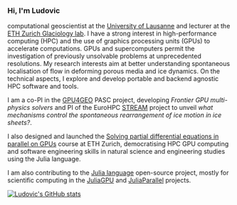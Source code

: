 ### Hi, I'm Ludovic

computational geoscientist at the [University of Lausanne](https://www.unil.ch/gse/home/menuinst/faculte/english.html) and lecturer at the [ETH Zurich Glaciology lab](https://vaw.ethz.ch/en/research/glaciology.html). I have a strong interest in high-performance computing (HPC) and the use of graphics processing units (GPUs) to accelerate computations. GPUs and supercomputers permit the investigation of previously unsolvable problems at unprecedented resolutions. My research interests aim at better understanding spontaneous localisation of flow in deforming porous media and ice dynamics. On the technical aspects, I explore and develop portable and backend agnostic HPC software and tools.

I am a co-PI in the [GPU4GEO]() PASC project, developing _Frontier GPU multi-physics solvers_ and PI of the EuroHPC [STREAM](https://eurohpc-ju.europa.eu/access-our-supercomputers/awarded-projects/spontaneous-rearrangment-ice-motion-stream_en) project to unveil _what mechanisms control the spontaneous rearrangement of ice motion in ice sheets?_.

I also designed and launched the [Solving partial differential equations in parallel on GPUs](https://pde-on-gpu.vaw.ethz.ch) course at ETH Zurich, democratising HPC GPU computing and software engineering skills in natural science and engineering studies using the Julia language.

I am also contributing to the [Julia language](https://github.com/JuliaLang/julia/) open-source project, mostly for scientific computing in the [JuliaGPU](https://github.com/JuliaGPU) and [JuliaParallel](https://github.com/JuliaParallel) projects.

[![Ludovic's GitHub stats](https://github-readme-stats.vercel.app/api?username=luraess)](https://github.com/anuraghazra/github-readme-stats)
